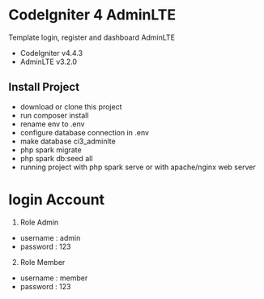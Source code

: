 # CodeIgniter 4 AdminLTE

Template login, register and dashboard AdminLTE

- CodeIgniter v4.4.3
- AdminLTE v3.2.0

## Install Project

- download or clone this project
- run composer install
- rename env to .env
- configure database connection in .env
- make database ci3_adminlte
- php spark migrate
- php spark db:seed all
- running project with php spark serve or with apache/nginx web server

# login Account

1. Role Admin

- username : admin
- password : 123

2. Role Member

- username : member
- password : 123

